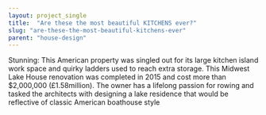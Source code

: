 ```yaml
---
layout: project_single
title:  "Are these the most beautiful KITCHENS ever?"
slug: "are-these-the-most-beautiful-kitchens-ever"
parent: "house-design"
---
```

Stunning: This American property was singled out for its large kitchen island work space and quirky ladders used to reach extra storage. This Midwest Lake House renovation was completed in 2015 and cost more than $2,000,000 (£1.58million). The owner has a lifelong passion for rowing and tasked the architects with designing a lake residence that would be reflective of classic American boathouse style